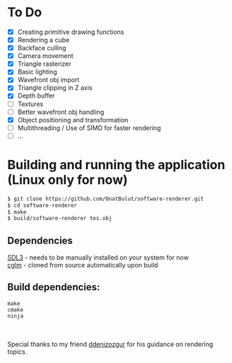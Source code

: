 # To Do

- [X] Creating primitive drawing functions
- [X] Rendering a cube
- [X] Backface culling
- [X] Camera movement
- [X] Triangle rasterizer
- [X] Basic lighting
- [X] Wavefront obj import
- [X] Triangle clipping in Z axis
- [X] Depth buffer
- [ ] Textures
- [ ] Better wavefront obj handling
- [X] Object positioning and transformation
- [ ] Multithreading / Use of SIMD for faster rendering
- [ ] ...

# Building and running the application (Linux only for now)
```bash
$ git clone https://github.com/OnatBulut/software-renderer.git
$ cd software-renderer
$ make
$ build/software-renderer tes.obj
```

## Dependencies
[SDL3](https://github.com/libsdl-org/SDL) - needs to be manually installed on your system for now\
[cglm](https://github.com/recp/cglm) - cloned from source automatically upon build

## Build dependencies:
```
make
cmake
ninja
```
\
\
Special thanks to my friend [ddenizozgur](https://github.com/ddenizozgur) for his guidance on rendering topics.
